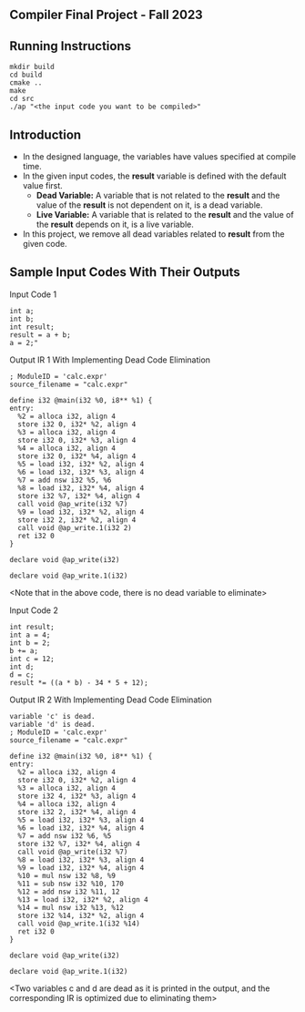 ## Compiler Final Project - Fall 2023

## Running Instructions
```
mkdir build
cd build
cmake ..
make
cd src
./ap "<the input code you want to be compiled>"
```
## Introduction
- In the designed language, the variables have values specified at compile time.
- In the given input codes, the __result__ variable is defined with the default value first.
  - __Dead Variable:__ A variable that is not related to the __result__ and the value of the __result__ is not dependent on it, is a dead variable.
  - __Live Variable:__ A variable that is related to the __result__ and the value of the __result__ depends on it, is a live variable.
- In this project, we remove all dead variables related to __result__ from the given code.
## Sample Input Codes With Their Outputs
Input Code 1
```
int a;
int b;
int result;
result = a + b;
a = 2;"
```
Output IR 1 With Implementing Dead Code Elimination
```
; ModuleID = 'calc.expr'
source_filename = "calc.expr"

define i32 @main(i32 %0, i8** %1) {
entry:
  %2 = alloca i32, align 4
  store i32 0, i32* %2, align 4
  %3 = alloca i32, align 4
  store i32 0, i32* %3, align 4
  %4 = alloca i32, align 4
  store i32 0, i32* %4, align 4
  %5 = load i32, i32* %2, align 4
  %6 = load i32, i32* %3, align 4
  %7 = add nsw i32 %5, %6
  %8 = load i32, i32* %4, align 4
  store i32 %7, i32* %4, align 4
  call void @ap_write(i32 %7)
  %9 = load i32, i32* %2, align 4
  store i32 2, i32* %2, align 4
  call void @ap_write.1(i32 2)
  ret i32 0
}

declare void @ap_write(i32)

declare void @ap_write.1(i32)
```
<Note that in the above code, there is no dead variable to eliminate>

Input Code 2
```
int result;
int a = 4;
int b = 2;
b += a;
int c = 12;
int d;
d = c;
result *= ((a * b) - 34 * 5 + 12);
```
Output IR 2 With Implementing Dead Code Elimination
```
variable 'c' is dead.
variable 'd' is dead.
; ModuleID = 'calc.expr'
source_filename = "calc.expr"

define i32 @main(i32 %0, i8** %1) {
entry:
  %2 = alloca i32, align 4
  store i32 0, i32* %2, align 4
  %3 = alloca i32, align 4
  store i32 4, i32* %3, align 4
  %4 = alloca i32, align 4
  store i32 2, i32* %4, align 4
  %5 = load i32, i32* %3, align 4
  %6 = load i32, i32* %4, align 4
  %7 = add nsw i32 %6, %5
  store i32 %7, i32* %4, align 4
  call void @ap_write(i32 %7)
  %8 = load i32, i32* %3, align 4
  %9 = load i32, i32* %4, align 4
  %10 = mul nsw i32 %8, %9
  %11 = sub nsw i32 %10, 170
  %12 = add nsw i32 %11, 12
  %13 = load i32, i32* %2, align 4
  %14 = mul nsw i32 %13, %12
  store i32 %14, i32* %2, align 4
  call void @ap_write.1(i32 %14)
  ret i32 0
}

declare void @ap_write(i32)

declare void @ap_write.1(i32)
```
<Two variables c and d are dead as it is printed in the output, and the corresponding IR is optimized due to eliminating them>
